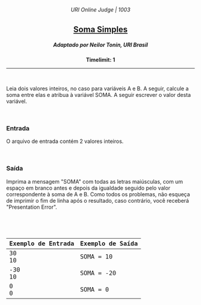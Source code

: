 <h6 align="center">URI Online Judge | 1003</h6>
<h2 align="center">
  <a href="https://www.urionlinejudge.com.br/judge/pt/problems/view/1003">
    Soma Simples
  </a>
</h2>
<h5 align="center">Adaptado por Neilor Tonin, URI  Brasil</h5>
<p align="center"><b>Timelimit: 1</b></p>
<hr>
<br>
<p>
  Leia dois valores inteiros, no caso para variáveis A e B. A seguir, calcule a soma entre elas e atribua à variável SOMA. A seguir escrever o valor desta variável.
</p>
<br>
<h3>Entrada</h3>
<p>
  O arquivo de entrada contém 2 valores inteiros.
</p>
<br>
<h3>Saída</h3>
<p>
  Imprima a mensagem "SOMA" com todas as letras maiúsculas, com um espaço em branco antes e depois da igualdade seguido pelo valor correspondente à soma de A e B. Como todos os problemas, não esqueça de imprimir o fim de linha após o resultado, caso contrário, você receberá "Presentation Error".
</p>
<br>
<code>
  <table width="100%">
    <thead>
      <th>Exemplo de Entrada</th>
      <th>Exemplo de Saída</th>
    </thead>
    <tbody>
      <tr>
        <td>30<br>10</td>
        <td>SOMA = 10</td>
      </tr>
      <tr>
        <td>-30<br>10</td>
        <td>SOMA = -20</td>
      </tr>
      <tr>
        <td>0<br>0</td>
        <td>SOMA = 0</td>
      </tr>
    </tbody>
  </table>
</code>